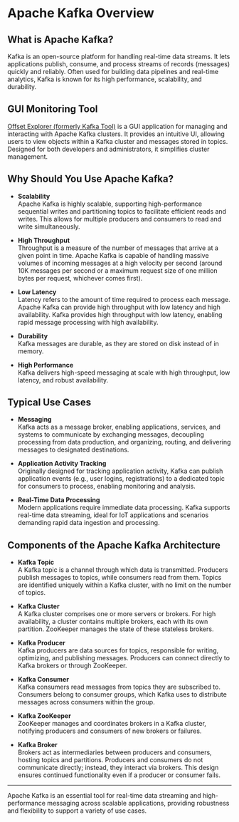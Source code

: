 # Apache Kafka Overview

## What is Apache Kafka?
Kafka is an open-source platform for handling real-time data streams. It lets applications publish, consume, and process streams of records (messages) quickly and reliably. Often used for building data pipelines and real-time analytics, Kafka is known for its high performance, scalability, and durability.

## GUI Monitoring Tool
[Offset Explorer (formerly Kafka Tool)](https://kafkatool.com/download.html) is a GUI application for managing and interacting with Apache Kafka clusters. It provides an intuitive UI, allowing users to view objects within a Kafka cluster and messages stored in topics. Designed for both developers and administrators, it simplifies cluster management.

## Why Should You Use Apache Kafka?

- **Scalability**  
   Apache Kafka is highly scalable, supporting high-performance sequential writes and partitioning topics to facilitate efficient reads and writes. This allows for multiple producers and consumers to read and write simultaneously.

- **High Throughput**  
   Throughput is a measure of the number of messages that arrive at a given point in time. Apache Kafka is capable of handling massive volumes of incoming messages 
   at a high velocity per second (around 10K messages per second or a maximum request size of one million bytes per request, whichever comes first).

- **Low Latency**  
   Latency refers to the amount of time required to process each message. Apache Kafka can provide high throughput with low latency and high availability.
   Kafka provides high throughput with low latency, enabling rapid message processing with high availability.

- **Durability**  
   Kafka messages are durable, as they are stored on disk instead of in memory.

- **High Performance**  
   Kafka delivers high-speed messaging at scale with high throughput, low latency, and robust availability.

## Typical Use Cases
- **Messaging**  
   Kafka acts as a message broker, enabling applications, services, and systems to communicate by exchanging messages, decoupling processing from data production, and organizing, routing, and delivering messages to designated destinations.

- **Application Activity Tracking**  
   Originally designed for tracking application activity, Kafka can publish application events (e.g., user logins, registrations) to a dedicated topic for consumers to process, enabling monitoring and analysis.

- **Real-Time Data Processing**  
   Modern applications require immediate data processing. Kafka supports real-time data streaming, ideal for IoT applications and scenarios demanding rapid data ingestion and processing.

## Components of the Apache Kafka Architecture

- **Kafka Topic**  
   A Kafka topic is a channel through which data is transmitted. Producers publish messages to topics, while consumers read from them. Topics are identified uniquely within a Kafka cluster, with no limit on the number of topics.

- **Kafka Cluster**  
   A Kafka cluster comprises one or more servers or brokers. For high availability, a cluster contains multiple brokers, each with its own partition. ZooKeeper manages the state of these stateless brokers.

- **Kafka Producer**  
   Kafka producers are data sources for topics, responsible for writing, optimizing, and publishing messages. Producers can connect directly to Kafka brokers or through ZooKeeper.

- **Kafka Consumer**  
   Kafka consumers read messages from topics they are subscribed to. Consumers belong to consumer groups, which Kafka uses to distribute messages across consumers within the group.

- **Kafka ZooKeeper**  
   ZooKeeper manages and coordinates brokers in a Kafka cluster, notifying producers and consumers of new brokers or failures.

- **Kafka Broker**  
   Brokers act as intermediaries between producers and consumers, hosting topics and partitions. Producers and consumers do not communicate directly; instead, they interact via brokers. This design ensures continued functionality even if a producer or consumer fails.

---

Apache Kafka is an essential tool for real-time data streaming and high-performance messaging across scalable applications, providing robustness and flexibility to support a variety of use cases.
